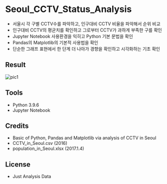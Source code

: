 # Seoul_CCTV_Status_Analysis

- 서울시 각 구별 CCTV수를 파악하고, 인구대비 CCTV 비율을 파악해서 순위 비교
- 인구대비 CCTV의 평균치를 확인하고 그로부터 CCTV가 과하게 부족한 구를 확인
- Jupyter Notebook 사용환경을 익히고 Python 기본 문법을 확인
- Pandas의 Matplotlib의 기본적 사용법을 확인
- 단순한 그래프 표현에서 한 단계 더 나아가 경향을 확인하고 시각화하는 기초 확인

## Result

![pic1](https://user-images.githubusercontent.com/87745990/127853470-79956e46-94d5-4a02-b595-63eab0898257.png)

## Tools

- Python 3.9.6
- Jupyter Notebook

## Credits

- Basic of Python, Pandas and Matplotlib via analysis of CCTV in Seoul
- CCTV_in_Seoul.csv (2016)
- population_in_Seoul.xlsx (2017.1.4)

## License
- Just Analysis Data
